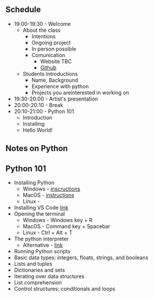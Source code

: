 ## Schedule

* 19:00-19:30 - Welcome
	* About the class
		* Intentions
		* Ongoing project
		* In person possible
		* Comunication 
			* Website TBC
			* [Github](https://github.com/meredityman/pfca-code)
	* Students Introductions
		* Name, Background
		* Experience with python
		* Projects you areinterested in working on
* 19:30-20:00 - Artist's presentation
* 20:00-20:10 - Break
* 20:10-21:00 - Python 101
	* Introduction
	* Installing
	* Hello World!

## Notes on Python

## Python 101

-   Installing Python
	- Windows - [inscructions](https://www.tomshardware.com/how-to/install-python-on-windows-10-and-11)
	- MacOS - [instructions](https://docs.python-guide.org/starting/install3/osx/)
	- Linux - 
- Installing VS Code [link](https://code.visualstudio.com/download)
- Opening the terminal
	- Windows - Windows key + R
	- MacOS - Command key + Spacebar
	- Linux  - Ctrl + Alt + T
-  The python interpreter
	- Alternative - [link](https://www.programiz.com/python-programming/online-compiler/)
-  Running Python scripts
-  Basic data types: integers, floats, strings, and booleans
-  Lists and tuples
-  Dictionaries and sets
-  Iterating over data structures
-  List comprehension
-  Control structures: conditionals and loops






